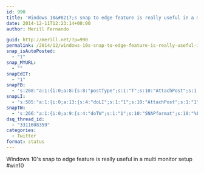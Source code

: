 ```yaml
---
id: 990
title: 'Windows 10&#8217;s snap to edge feature is really useful in a multi monitor setup'
date: 2014-12-11T12:23:14+00:00
author: Merill Fernando

guid: http://merill.net/?p=990
permalink: /2014/12/windows-10s-snap-to-edge-feature-is-really-useful-in-a-multi-monitor-setup/
snap_isAutoPosted:
  - "1"
snap_MYURL:
  - ""
snapEdIT:
  - "1"
snapFB:
  - 's:208:"a:1:{i:0;a:8:{s:8:"postType";s:1:"T";s:10:"AttachPost";s:1:"2";s:10:"SNAPformat";s:10:"%FULLTEXT%";s:9:"isAutoImg";s:1:"A";s:8:"imgToUse";s:0:"";s:9:"isAutoURL";s:1:"A";s:8:"urlToUse";s:0:"";s:4:"doFB";i:0;}}";'
snapLI:
  - 's:505:"a:1:{i:0;a:13:{s:4:"doLI";s:1:"1";s:10:"AttachPost";s:1:"1";s:10:"SNAPformat";s:10:"%FULLTEXT%";s:11:"SNAPformatT";s:14:"{Blog} %TITLE%";s:9:"isAutoImg";s:1:"A";s:8:"imgToUse";s:0:"";s:9:"isAutoURL";s:1:"A";s:8:"urlToUse";s:0:"";s:11:"isPrePosted";s:1:"1";s:8:"isPosted";s:1:"1";s:4:"pgID";s:19:"5948632896578351104";s:7:"postURL";s:124:"https://www.linkedin.com/updates?discuss=&amp;scope=20323800&amp;stype=M&amp;topic=5948632896578351104&amp;type=U&amp;a=Oigl";s:5:"pDate";s:19:"2014-12-11 02:23:22";}}";'
snapTW:
  - 's:266:"a:1:{i:0;a:9:{s:4:"doTW";s:1:"1";s:10:"SNAPformat";s:10:"%FULLTEXT%";s:8:"attchImg";s:1:"1";s:9:"isAutoImg";s:1:"A";s:8:"imgToUse";s:0:"";s:11:"isPrePosted";s:1:"1";s:8:"isPosted";s:1:"1";s:4:"pgID";s:18:"542867222817808384";s:5:"pDate";s:19:"2014-12-11 02:23:26";}}";'
dsq_thread_id:
  - "3311608359"
categories:
  - Twitter
format: status
---
```

Windows 10's snap to edge feature is really useful in a multi monitor setup #win10